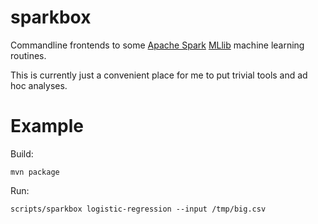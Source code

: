 sparkbox
========

Commandline frontends to some [Apache Spark](http://spark.incubator.apache.org/)
[MLlib](https://spark.apache.org/mllib/MLlib) machine learning routines.

This is currently just a convenient place for me to put trivial tools and ad hoc analyses.

# Example

Build:

```
mvn package
```

Run:

```
scripts/sparkbox logistic-regression --input /tmp/big.csv
```
